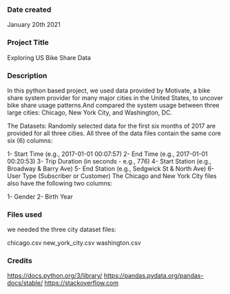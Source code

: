 ### Date created
January 20th 2021

### Project Title
Exploring US Bike Share Data

### Description
In this python based project, we used data provided by Motivate, a bike share system provider for many major cities in the United States, to uncover bike share usage patterns.And compared the system usage between three large cities: Chicago, New York City, and Washington, DC.

The Datasets:
Randomly selected data for the first six months of 2017 are provided for all three cities. All three of the data files contain the same core six (6) columns:

1- Start Time (e.g., 2017-01-01 00:07:57)
2- End Time (e.g., 2017-01-01 00:20:53)
3- Trip Duration (in seconds - e.g., 776)
4- Start Station (e.g., Broadway & Barry Ave)
5- End Station (e.g., Sedgwick St & North Ave)
6- User Type (Subscriber or Customer)
The Chicago and New York City files also have the following two columns:

1- Gender
2- Birth Year

### Files used
we needed the three city dataset files:

chicago.csv
new_york_city.csv
washington.csv


### Credits
https://docs.python.org/3/library/
https://pandas.pydata.org/pandas-docs/stable/
https://stackoverflow.com
